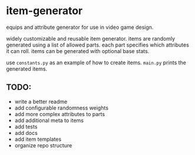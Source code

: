 # item-generator
equips and attribute generator for use in video game design.

widely customizable and reusable item generator. items are randomly generated using a list of allowed parts. each part specifies which attributes it can roll. items can be generated with optional base stats.

use `constants.py` as an example of how to create items. `main.py` prints the generated items.

## TODO:
- write a better readme
- add configurable randomness weights
- add more complex attributes to parts
- add additional meta to items
- add tests
- add docs
- add item templates
- organize repo structure
